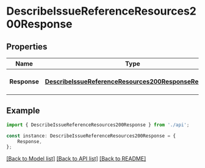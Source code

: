 # DescribeIssueReferenceResources200Response


## Properties

Name | Type | Description | Notes
------------ | ------------- | ------------- | -------------
**Response** | [**DescribeIssueReferenceResources200ResponseResponse**](DescribeIssueReferenceResources200ResponseResponse.md) |  | [optional] [default to undefined]

## Example

```typescript
import { DescribeIssueReferenceResources200Response } from './api';

const instance: DescribeIssueReferenceResources200Response = {
    Response,
};
```

[[Back to Model list]](../README.md#documentation-for-models) [[Back to API list]](../README.md#documentation-for-api-endpoints) [[Back to README]](../README.md)
